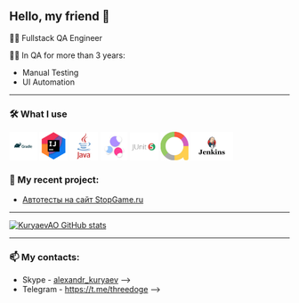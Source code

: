 ## Hello, my friend 👋

👨‍💻 Fullstack QA Engineer

🧑‍💻 In QA for more than 3 years:
+ Manual Testing
+ UI Automation

---

### 🛠️ What I use

<img src="img/gradle_logo.jpg" width=10% height=10%> <img src="img/intellij.jpg" width=10% height=10%> <img src="img/java.png" width=10% height=10%> <img src="img/selenide.jpg" width=10% height=10%> <img src="img/junit5.png" width=10% height=10%> <img src="img/allure.jpg" width=10% height=10%> <img src="img/jenkins.jpg" width=15.02% height=15.02%>

### 💼 My recent project:
+ [Автотесты на сайт StopGame.ru](https://github.com/KuryaevAO/stopgame-test)   

---

[![KuryaevAO GitHub stats](https://github-readme-stats.vercel.app/api?username=kuryaevao&show_icons=true&theme=radical)](https://github.com/anuraghazra/github-readme-stats)

---

### 📫 My contacts:
- Skype - [alexandr_kuryaev](https://join.skype.com/invite/MyO6wxEqSYI3) -->
- Telegram - https://t.me/threedoge
  -->
